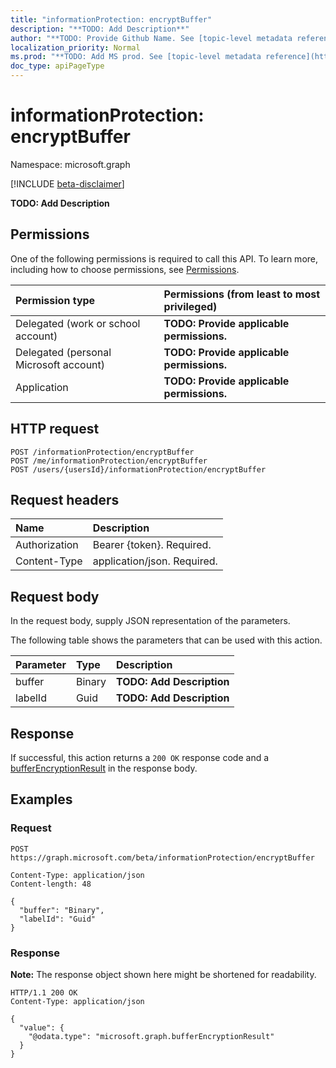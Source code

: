 ```yaml
---
title: "informationProtection: encryptBuffer"
description: "**TODO: Add Description**"
author: "**TODO: Provide Github Name. See [topic-level metadata reference](https://msgo.azurewebsites.net/add/document/guidelines/metadata.html#topic-level-metadata)**"
localization_priority: Normal
ms.prod: "**TODO: Add MS prod. See [topic-level metadata reference](https://msgo.azurewebsites.net/add/document/guidelines/metadata.html#topic-level-metadata)**"
doc_type: apiPageType
---
```


# informationProtection: encryptBuffer
Namespace: microsoft.graph

[!INCLUDE [beta-disclaimer](../../includes/beta-disclaimer.md)]

**TODO: Add Description**

## Permissions
One of the following permissions is required to call this API. To learn more, including how to choose permissions, see [Permissions](/graph/permissions-reference).

|Permission type|Permissions (from least to most privileged)|
|:---|:---|
|Delegated (work or school account)|**TODO: Provide applicable permissions.**|
|Delegated (personal Microsoft account)|**TODO: Provide applicable permissions.**|
|Application|**TODO: Provide applicable permissions.**|

## HTTP request

<!-- {
  "blockType": "ignored"
}
-->
``` http
POST /informationProtection/encryptBuffer
POST /me/informationProtection/encryptBuffer
POST /users/{usersId}/informationProtection/encryptBuffer
```

## Request headers
|Name|Description|
|:---|:---|
|Authorization|Bearer {token}. Required.|
|Content-Type|application/json. Required.|

## Request body
In the request body, supply JSON representation of the parameters.

The following table shows the parameters that can be used with this action.

|Parameter|Type|Description|
|:---|:---|:---|
|buffer|Binary|**TODO: Add Description**|
|labelId|Guid|**TODO: Add Description**|



## Response

If successful, this action returns a `200 OK` response code and a [bufferEncryptionResult](../resources/bufferencryptionresult.md) in the response body.

## Examples

### Request
<!-- {
  "blockType": "request",
  "name": "informationprotection_encryptbuffer"
}
-->
``` http
POST https://graph.microsoft.com/beta/informationProtection/encryptBuffer

Content-Type: application/json
Content-length: 48

{
  "buffer": "Binary",
  "labelId": "Guid"
}
```


### Response
**Note:** The response object shown here might be shortened for readability.
<!-- {
  "blockType": "response",
  "truncated": true,
  "@odata.type": "microsoft.graph.bufferEncryptionResult"
}
-->
``` http
HTTP/1.1 200 OK
Content-Type: application/json

{
  "value": {
    "@odata.type": "microsoft.graph.bufferEncryptionResult"
  }
}
```

